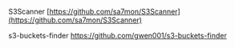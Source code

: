 S3Scanner
 [https://github.com/sa7mon/S3Scanner](https://github.com/sa7mon/S3Scanner)

s3-buckets-finder
https://github.com/gwen001/s3-buckets-finder

